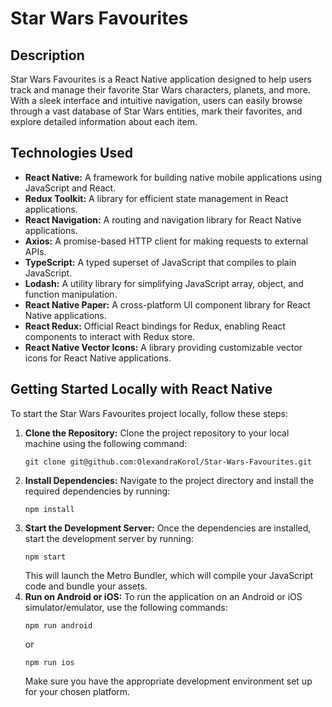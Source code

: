 # Star Wars Favourites

## Description
Star Wars Favourites is a React Native application designed to help users track and manage their favorite Star Wars characters, planets, and more. With a sleek interface and intuitive navigation, users can easily browse through a vast database of Star Wars entities, mark their favorites, and explore detailed information about each item.

## Technologies Used
- **React Native:** A framework for building native mobile applications using JavaScript and React.
- **Redux Toolkit:** A library for efficient state management in React applications.
- **React Navigation:** A routing and navigation library for React Native applications.
- **Axios:** A promise-based HTTP client for making requests to external APIs.
- **TypeScript:** A typed superset of JavaScript that compiles to plain JavaScript.
- **Lodash:** A utility library for simplifying JavaScript array, object, and function manipulation.
- **React Native Paper:** A cross-platform UI component library for React Native applications.
- **React Redux:** Official React bindings for Redux, enabling React components to interact with Redux store.
- **React Native Vector Icons:** A library providing customizable vector icons for React Native applications.

## Getting Started Locally with React Native
To start the Star Wars Favourites project locally, follow these steps:

1. **Clone the Repository:** Clone the project repository to your local machine using the following command:
   ```
   git clone git@github.com:OlexandraKorol/Star-Wars-Favourites.git
   ```
2. **Install Dependencies:** Navigate to the project directory and install the required dependencies by running:
   ```
   npm install
   ```
3. **Start the Development Server:** Once the dependencies are installed, start the development server by running:
   ```
   npm start
   ```
   This will launch the Metro Bundler, which will compile your JavaScript code and bundle your assets.
4. **Run on Android or iOS:** To run the application on an Android or iOS simulator/emulator, use the following commands:
   ```
   npm run android
   ```
   or
   ```
   npm run ios
   ```
   Make sure you have the appropriate development environment set up for your chosen platform.


